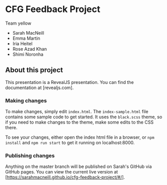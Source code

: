 # CFG Feedback Project
Team yellow
- Sarah MacNeill
- Emma Martin
- Iria Heitel
- Rose Azad Khan
- Shimi Noronha

## About this project
This presentation is a RevealJS presentation. You can find the documentation at [revealjs.com]. 

### Making changes

To make changes, simply edit `index.html`. The `index-sample.html` file contains some sample code to get started. It uses the `black.scss` theme, so if you need to make changes to the theme, make some edits to the CSS there.

To see your changes, either open the index html file in a browser, or `npm install` and `npm run start` to get it running on localhost:8000.

### Publishing changes

Anything on the master branch will be published on Sarah's GitHub via GitHub pages. You can view the current live version at [https://sarahmacneill.github.io/cfg-feedback-project/#/].

